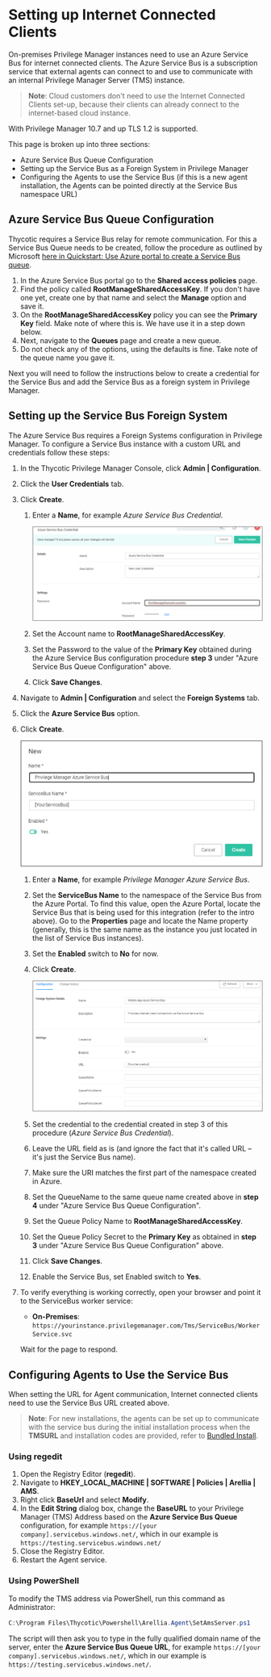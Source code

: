 [title]: # (Internet Connected Clients)
[tags]: # (on-prem,configuration)
[priority]: # (2)
# Setting up Internet Connected Clients

On-premises Privilege Manager instances need to use an Azure Service Bus for internet connected clients. The Azure Service Bus is a subscription service that external agents can connect to and use to communicate with an internal Privilege Manager Server (TMS) instance.

>**Note**: Cloud customers don't need to use the Internet Connected Clients set-up, because their clients can already connect to the internet-based cloud instance.

With Privilege Manager 10.7 and up TLS 1.2 is supported.

This page is broken up into three sections:

* Azure Service Bus Queue Configuration
* Setting up the Service Bus as a Foreign System in Privilege Manager
* Configuring the Agents to use the Service Bus (if this is a new agent installation, the Agents can be pointed directly at the Service Bus namespace URL)

## Azure Service Bus Queue Configuration

Thycotic requires a Service Bus relay for remote communication. For this a Service Bus Queue needs to be created, follow the procedure as outlined by Microsoft [here in Quickstart: Use Azure portal to create a Service Bus queue](https://docs.microsoft.com/en-us/azure/service-bus-messaging/service-bus-quickstart-portal).

1. In the Azure Service Bus portal go to the __Shared access policies__ page.
1. Find the policy called __RootManageSharedAccessKey__. If you don't have one yet, create one by that name and select the __Manage__ option and save it.
1. On the __RootManageSharedAccessKey__ policy you can see the __Primary Key__ field. Make note of where this is. We have use it in a step down below.
1. Next, navigate to the __Queues__ page and create a new queue.
1. Do not check any of the options, using the defaults is fine. Take note of the queue name you gave it.

Next you will need to follow the instructions below to create a credential for the Service Bus and add the Service Bus as a foreign system in Privilege Manager.

## Setting up the Service Bus Foreign System

The Azure Service Bus requires a Foreign Systems configuration in Privilege Manager. To configure a Service Bus instance with a custom URL and credentials follow these steps:

1. In the Thycotic Privilege Manager Console, click __Admin | Configuration__.
1. Click the __User Credentials__ tab.
1. Click __Create__.
   1. Enter a __Name__, for example _Azure Service Bus Credential_.

      ![sb credential](../../mobile/images/sb-cred.png "Adding a new credentials for the Azure Service Bus")
   1. Set the Account name to __RootManageSharedAccessKey__.
   1. Set the Password to the value of the __Primary Key__ obtained during the Azure Service Bus configuration procedure __step 3__ under "Azure Service Bus Queue Configuration" above.
   1. Click __Save Changes__.
1. Navigate to __Admin | Configuration__ and select the __Foreign Systems__ tab.
1. Click the __Azure Service Bus__ option.
1. Click __Create__.

   ![fs sb](images/service-bus/fs-sb.png "Create Foreign System for the Service Bus")
   1. Enter a __Name__, for example _Privilege Manager Azure Service Bus_.
   1. Set the __ServiceBus Name__ to the namespace of the Service Bus from the Azure Portal. To find this value, open the Azure Portal, locate the Service Bus that is being used for this integration (refer to the intro above). Go to the __Properties__ page and locate the Name property (generally, this is the same name as the instance you just located in the list of Service Bus instances).
   1. Set the __Enabled__ switch to __No__ for now.
   1. Click __Create__.

      ![config](../../mobile/images/az-fs-config.png "Configuring the Foreign System for the Azure Service Bus")
   1. Set the credential to the credential created in step 3 of this procedure (_Azure Service Bus Credential_).
   1. Leave the URL field as is (and ignore the fact that it's called URL – it's just the Service Bus name).
   1. Make sure the URI matches the first part of the namespace created in Azure.
   1. Set the QueueName to the same queue name created above in __step 4__ under "Azure Service Bus Queue Configuration".
   1. Set the Queue Policy Name to __RootManageSharedAccessKey__.
   1. Set the Queue Policy Secret to the __Primary Key__ as obtained in __step 3__ under "Azure Service Bus Queue Configuration" above.
   1. Click __Save Changes__.
   1. Enable the Service Bus, set Enabled switch to __Yes__.
1. To verify everything is working correctly, open your browser and point it to the ServiceBus worker service:

   * __On-Premises__: `https://yourinstance.privilegemanager.com/Tms/ServiceBus/WorkerService.svc`

   Wait for the page to respond.

## Configuring Agents to Use the Service Bus

When setting the URL for Agent communication, Internet connected clients need to use the Service Bus URL created above.

>**Note**:
>For new installations, the agents can be set up to communicate with the service bus during the initial installation process when the __TMSURL__ and installation codes are provided, refer to [Bundled Install](../../install/agents/agent-inst-win-bundle.md).

### Using regedit

1. Open the Registry Editor (__regedit__).
1. Navigate to __HKEY_LOCAL_MACHINE | SOFTWARE | Policies | Arellia | AMS__.
1. Right click __BaseUrl__ and select __Modify__.
1. In the __Edit String__ dialog box, change the __BaseURL__ to your Privilege Manager (TMS) Address based on the __Azure Service Bus Queue__ configuration, for example `https://[your company].servicebus.windows.net/`, which in our example is `https://testing.servicebus.windows.net/`
1. Close the Registry Editor.
1. Restart the Agent service.

### Using PowerShell

To modify the TMS address via PowerShell, run this command as Administrator:

```ps1
C:\Program Files\Thycotic\Powershell\Arellia.Agent\SetAmsServer.ps1
```

The script will then ask you to type in the fully qualified domain name of the server, enter the __Azure Service Bus Queue URL__, for example `https://[your company].servicebus.windows.net/`, which in our example is `https://testing.servicebus.windows.net/`.
